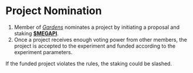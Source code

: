 # Project Nomination

1. Member of [_Gardens_](governance-participation/gardens.md) nominates a project by initiating a proposal and staking [**$MEGAPI**](../tokenomics/megapi/).
2. Once a project receives enough voting power from other members, the project is accepted to the experiment and funded according to the experiment parameters.

If the funded project violates the rules, the staking could be slashed.
